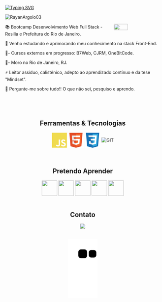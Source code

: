 
<!--  NOME CARREGANDO -->
[![Typing SVG](https://readme-typing-svg.herokuapp.com/?color=beige&size=35&center=true&vCenter=true&width=1000&lines=Hello_World!,+Meu+Nome+é+Rayan+Argolo;Desenvolvedor+Front+End+em+Formação;+:%29)](https://git.io/typing-svg)




<!--  BADGE COM VIZUALIZAÇÕES NO PERFIL -->
<p align="left"> <img src="https://komarev.com/ghpvc/?username=RayanArgolo03&label=Profile%20views&color=0e75b6&style=flat" alt="RayanArgolo03"/></p>
<img src="https://media.tenor.com/rkY5QA5c3VAAAAAC/gato-digitando.gif" width="30%" height="30%" align="right" border-radius="50%"/>



<!--  INFORMAÇÕES PESSOAIS -->
<p>📚 Bootcamp Desenvolvimento Web Full Stack - Resilia e Prefeitura do Rio de Janeiro. <p>
<p> 🌱 Venho estudando e aprimorando meu conhecimento na stack Front-End. <p>
<p>🎯- Cursos externos em progresso: B7Web, CJRM, OneBitCode.</p>
<p>🏡- Moro no Rio de Janeiro, RJ.</p>
<p> ⚡ Leitor assíduo, calistênico, adepto ao aprendizado contínuo e da tese "Mindset".  <p>
<p> 💬 Pergunte-me sobre tudo!! O que não sei, pesquiso e aprendo. <p>
<br>


<!--  TECNOLOGIAS QUE DOMINO -->
<div  align="center"> 
  <div style="display: inline_block"><br>
  <h2>Ferramentas & Tecnologias</h2>
  <img align="center" alt="Javascript" height="50" width="50" src="https://raw.githubusercontent.com/devicons/devicon/master/icons/javascript/javascript-plain.svg">
  <img align="center" alt="HTML" height="50" width="50" src="https://raw.githubusercontent.com/devicons/devicon/master/icons/html5/html5-original.svg">
  <img align="center" alt="CSS" height="50" width="50" src="https://raw.githubusercontent.com/devicons/devicon/master/icons/css3/css3-original.svg">
  <img align="center" alt="GIT" height="50" width="50" src="https://icongr.am/devicon/git-original.svg?size=102&color=currentColor">
</div>                                                                                                                                          
<br>
  

  <!--  TECNOLOGIAS QUE PRETENDO APRENDER  -->
<div  align="center"> 
  <div style="display: inline_block"><br>
  <h2>Pretendo Aprender</h2>
  <img src="https://cdn.jsdelivr.net/gh/devicons/devicon/icons/react/react-original.svg"  width="50px" height="50px"/>
<img src="https://cdn.jsdelivr.net/gh/devicons/devicon/icons/typescript/typescript-original.svg" width="50px" height="50px"/>
<img src="https://cdn.jsdelivr.net/gh/devicons/devicon/icons/mysql/mysql-original.svg" width="50px" height="50px"/>
<img src="https://cdn.jsdelivr.net/gh/devicons/devicon/icons/nodejs/nodejs-original.svg" width="50px" height="50px"/> 
<img src="https://cdn.jsdelivr.net/gh/devicons/devicon/icons/bootstrap/bootstrap-original.svg" width="50px" height="50px"/>
</div> 
<br>
         
  
<!-- CONTATO -->
<h2>Contato</h2>

  
<div>
<a href="https://www.linkedin.com/in/rayanargolo" target="_blank"><img src="https://img.shields.io/badge/-LinkedIn-%230077B5?style=for-the-badge&logo=linkedin&logoColor=white" target="_blank"></a>
</div>
<br>
  
  
<!--  COBRINHA-->
 <div align="center">

  ![Snake animation](https://github.com/RayanArgolo03/RayanArgolo03/blob/output/github-contribution-grid-snake.svg)

</div>
